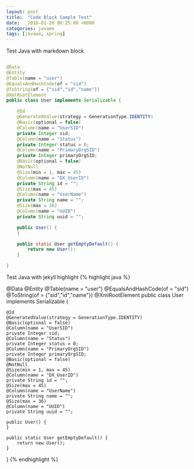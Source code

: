 ```yaml
---
layout: post
title:  "Code Block Sample Test"
date:   2016-01-28 00:25:00 +0800
categories: javaee
tags: [javaee, spring]
---
```


Test Java with markdown block

~~~ java

@Data
@Entity
@Table(name = "user")
@EqualsAndHashCode(of = "sid")
@ToString(of = {"sid","id","name"})
@XmlRootElement
public class User implements Serializable {

    @Id
    @GeneratedValue(strategy = GenerationType.IDENTITY)
    @Basic(optional = false)
    @Column(name = "UserSID")
    private Integer sid;
    @Column(name = "Status")
    private Integer status = 0;
    @Column(name = "PrimaryOrgSID")
    private Integer primaryOrgSID;
    @Basic(optional = false)
    @NotNull
    @Size(min = 1, max = 45)
    @Column(name = "DX_UserID")
    private String id = "";
    @Size(max = 45)
    @Column(name = "UserName")
    private String name = "";
    @Size(max = 36)
    @Column(name = "UUID")
    private String uuid = "";

    public User() {
    }

    public static User getEmptyDefault() {
        return new User();
    }

}

~~~

Test Java with jekyll highlight
{% highlight java %}

@Data
@Entity
@Table(name = "user")
@EqualsAndHashCode(of = "sid")
@ToString(of = {"sid","id","name"})
@XmlRootElement
public class User implements Serializable {

    @Id
    @GeneratedValue(strategy = GenerationType.IDENTITY)
    @Basic(optional = false)
    @Column(name = "UserSID")
    private Integer sid;
    @Column(name = "Status")
    private Integer status = 0;
    @Column(name = "PrimaryOrgSID")
    private Integer primaryOrgSID;
    @Basic(optional = false)
    @NotNull
    @Size(min = 1, max = 45)
    @Column(name = "DX_UserID")
    private String id = "";
    @Size(max = 45)
    @Column(name = "UserName")
    private String name = "";
    @Size(max = 36)
    @Column(name = "UUID")
    private String uuid = "";

    public User() {
    }

    public static User getEmptyDefault() {
        return new User();
    }

}
{% endhighlight %}
